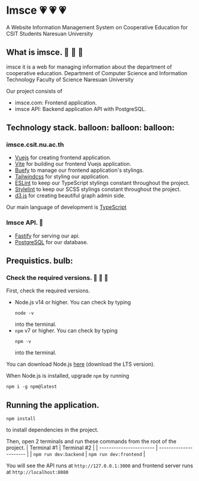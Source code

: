 # Imsce :heartpulse: :heartpulse: :heartpulse:
A Website Information Management System on Cooperative Education for CSIT Students Naresuan University

## What is imsce. :crystal_ball: :crystal_ball:	 :crystal_ball:
imsce it is a web for managing information about the department of cooperative education. Department of Computer Science and Information Technology Faculty of Science Naresuan University

Our project consists of
- imsce.com: Frontend application.
- imsce API: Backend application API with PostgreSQL.

## Technology stack. balloon: balloon: balloon:
### imsce.csit.nu.ac.th
- [Vuejs](https://v3.vuejs.org/) for creating frontend application.
- [Vite](https://vitejs.dev/) for building our frontend Vuejs application.
- [Buefy](https://buefy.org) to manage our frontend application's stylings.
- [Tailwindcss](https://tailwindcss.com/) for styling our application.
- [ESLint](https://eslint.org) to keep our TypeScript stylings constant throughout the project.
- [Stylelint](https://stylelint.io) to keep our SCSS stylings constant throughout the project.
- [d3.js](https://d3js.org) for creating beautiful graph admin side.

Our main language of development is [TypeScript](https://www.typescriptlang.org)

### Imsce API. :gem:
- [Fastify](https://www.fastify.io/) for serving our api.
- [PostgreSQL](https://www.postgresql.org/) for our database.

## Prequistics. bulb: 
### Check the required versions. :pushpin: :pushpin: :pushpin:
First, check the required versions.

- Node.js v14 or higher.
  You can check by typing
  ```
  node -v
  ```
  into the terminal.
- `npm` v7 or higher.
  You can check by typing
  ```
  npm -v
  ```
  into the terminal.

You can download Node.js [here](https://nodejs.org/en/) (download the LTS version).

When Node.js is installed, upgrade `npm` by running
```
npm i -g npm@latest
```

## Running the application.
```
npm install
```
to install dependencies in the project.

Then, open 2 terminals and run these commands from the root of the project.
| Terminal #1             | Terminal #2            |
| ----------------------- | ---------------------- |
| `npm run dev:backend`   | `npm run dev:frontend` |

You will see the API runs at `http://127.0.0.1:3000` and frontend server runs at `http://localhost:8080`
